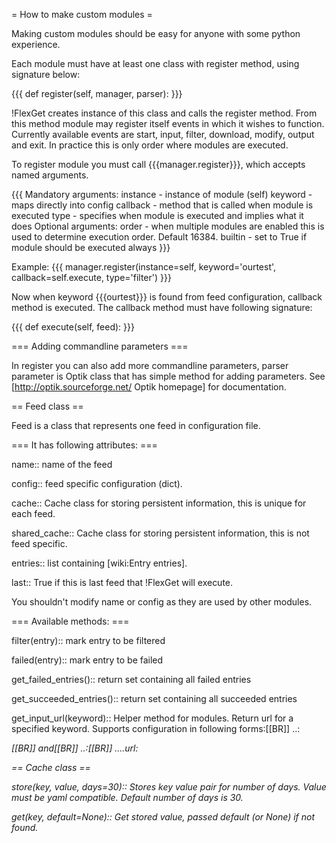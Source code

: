 = How to make custom modules =

Making custom modules should be easy for anyone with some python experience.

Each module must have at least one class with register method, using signature below:

{{{
def register(self, manager, parser):
}}}

!FlexGet creates instance of this class and calls the register method. From this method module may register itself events in which it wishes to function.
Currently available events are start, input, filter, download, modify, output and exit. In practice this is only order where modules are executed.

To register module you must call {{{manager.register}}}, which accepts named arguments.

{{{
Mandatory arguments:
    instance    - instance of module (self)
    keyword     - maps directly into config
    callback    - method that is called when module is executed
    type        - specifies when module is executed and implies what it does
Optional arguments:
    order       - when multiple modules are enabled this is used to
                  determine execution order. Default 16384.
    builtin     - set to True if module should be executed always
}}}

Example:
{{{
  manager.register(instance=self, keyword='ourtest', callback=self.execute, type='filter')
}}}

Now when keyword {{{ourtest}}} is found from feed configuration, callback method is executed. The callback method must have following signature:

{{{
def execute(self, feed):
}}}

=== Adding commandline parameters ===

In register you can also add more commandline parameters, parser parameter is Optik class that has simple method for adding parameters. See [http://optik.sourceforge.net/ Optik homepage] for documentation.


== Feed class ==

Feed is a class that represents one feed in configuration file.

=== It has following attributes: ===

 name::
  name of the feed

 config::
  feed specific configuration (dict).

 cache::
  Cache class for storing persistent information, this is unique for each feed.

 shared_cache::
  Cache class for storing persistent information, this is not feed specific.

 entries::
  list containing [wiki:Entry entries].

 last::
  True if this is last feed that !FlexGet will execute.

You shouldn't modify name or config as they are used by other modules.

=== Available methods: ===

 filter(entry)::
  mark entry to be filtered

 failed(entry)::
  mark entry to be failed

 get_failed_entries()::
  return set containing all failed entries

 get_succeeded_entries()::
  return set containing all succeeded entries

 get_input_url(keyword)::
  Helper method for modules. Return url for a specified keyword.
  Supports configuration in following forms:[[BR]]
  ..<keyword>: <address>[[BR]]
  and[[BR]]
  ..<keyword>:[[BR]]
  ....url: <address>

== Cache class ==

  store(key, value, days=30)::
    Stores key value pair for number of days. Value must be yaml compatible. Default number of days is 30.

  get(key, default=None)::
    Get stored value, passed default (or None) if not found.